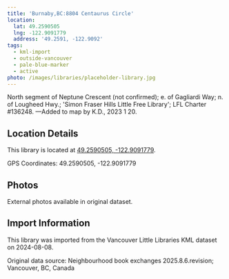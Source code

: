 ```yaml
---
title: 'Burnaby,BC:8804 Centaurus Circle'
location:
  lat: 49.2590505
  lng: -122.9091779
  address: '49.2591, -122.9092'
tags:
  - kml-import
  - outside-vancouver
  - pale-blue-marker
  - active
photo: /images/libraries/placeholder-library.jpg
---
```

North segment of Neptune Crescent (not confirmed); e. of Gagliardi Way; 
n. of Lougheed Hwy.; 
'Simon Fraser Hills Little Free Library'; 
LFL Charter #136248.
—Added to map by K.D., 2023 1 20.

## Location Details

This library is located at [49.2590505, -122.9091779](https://www.google.com/maps?q=49.2590505,-122.9091779).

GPS Coordinates: 49.2590505, -122.9091779

## Photos

External photos available in original dataset.

## Import Information

This library was imported from the Vancouver Little Libraries KML dataset on 2024-08-08.

Original data source: Neighbourhood book exchanges 2025.8.6.revision; Vancouver, BC, Canada
